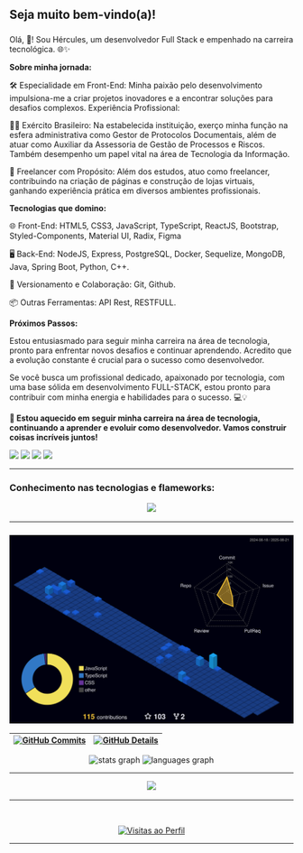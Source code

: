 <h2 align="left"><strong>Seja muito bem-vindo(a)!</strong></h2>




###

<p>
Olá, 👋! Sou Hércules, um desenvolvedor Full Stack e empenhado na carreira tecnológica. 🌐✨

<strong>Sobre minha jornada:</strong>

🛠️ Especialidade em Front-End: Minha paixão pelo desenvolvimento impulsiona-me a criar projetos inovadores e a encontrar soluções para desafios complexos.
Experiência Profissional:

💂‍♂️ Exército Brasileiro: Na estabelecida instituição, exerço minha função na esfera administrativa como Gestor de Protocolos Documentais, além de atuar como Auxiliar da Assessoria de Gestão de Processos e Riscos. Também desempenho um papel vital na área de Tecnologia da Informação.

💼 Freelancer com Propósito: Além dos estudos, atuo como freelancer, contribuindo na criação de páginas e construção de lojas virtuais, ganhando experiência prática em diversos ambientes profissionais.

<strong>Tecnologias que domino:</strong>

🌐 Front-End: HTML5, CSS3, JavaScript, TypeScript, ReactJS, Bootstrap, Styled-Components, Material UI, Radix, Figma

🖥️ Back-End: NodeJS, Express, PostgreSQL, Docker, Sequelize, MongoDB, Java, Spring Boot, Python, C++.

🔄 Versionamento e Colaboração: Git, Github.

📦 Outras Ferramentas: API Rest, RESTFULL.

<strong>Próximos Passos:</strong>

Estou entusiasmado para seguir minha carreira na área de tecnologia, pronto para enfrentar novos desafios e continuar aprendendo. Acredito que a evolução constante é crucial para o sucesso como desenvolvedor.

Se você busca um profissional dedicado, apaixonado por tecnologia, com uma base sólida em desenvolvimento FULL-STACK, estou pronto para contribuir com minha energia e habilidades para o sucesso. 💻💡

<strong>🚀 Estou aquecido em seguir minha carreira na área de tecnologia, continuando a aprender e evoluir como desenvolvedor. Vamos construir coisas incríveis juntos!</strong>

<div> 
  <a href="https://instagram.com/hercules_c_andrade" target="_blank"><img src="https://img.shields.io/badge/-Instagram-%23E4405F?style=for-the-badge&logo=instagram&logoColor=white" target="_blank"></a>
  <a href = "mailto:hercules.chaves.andrade@gmail.com"><img src="https://img.shields.io/badge/-Gmail-%23333?style=for-the-badge&logo=gmail&logoColor=red" target="_blank"></a>
  <a href="https://www.linkedin.com/in/hercules-chaves-andrade/" target="_blank"><img src="https://img.shields.io/badge/-LinkedIn-%230077B5?style=for-the-badge&logo=linkedin&logoColor=white" target="_blank"></a> 
  <a href="https://api.whatsapp.com/send?phone=5511958457590" target="_blank"><img src="https://img.shields.io/badge/-WhatsApp-%25d366?style=for-the-badge&logo=WhatsApp&logoColor=black" target="_blank"></a> 
</div>
</p>
<hr>
<h3>Conhecimento nas tecnologias e flameworks:</h3>
  <div align="center" >
<a href="https://skillicons.dev"   >
  <img src="https://skillicons.dev/icons?i=git,vscode,javascript,css,html,react,nodejs,java,express,docker,figma,github,materialui,linux,styledcomponents,vercel,vite,bootstrap,maven,sequelize,spring,netlify,mongodb,postgres,discord,linkedin,instagram,cpp,python"/>
</a>
</div>
  <hr>

  ###

  ![Status](./profile-3d-contrib/profile-night-view.svg)
  
 | [![GitHub Commits](http://github-profile-summary-cards.vercel.app/api/cards/productive-time?username=hercules1997&theme=radical&utcOffset=-3)](https://github.com/vn7n24fzkq/github-profile-summary-cards) | [![GitHub Details](http://github-profile-summary-cards.vercel.app/api/cards/profile-details?username=hercules1997&theme=radical)](https://github.com/vn7n24fzkq/github-profile-summary-cards) |  
 | ----------- | ----------- |
  </div>
<div align="center">
  <img src="https://github-readme-stats.vercel.app/api?username=hercules1997&hide_title=false&hide_rank=false&show_icons=true&include_all_commits=false&count_private=true&disable_animations=false&theme=radical&locale=en&hide_border=false" height="150" alt="stats graph"  />
  <img src="https://github-readme-stats.vercel.app/api/top-langs?username=hercules1997&locale=en&hide_title=false&layout=compact&card_width=320&langs_count=5&theme=radical&hide_border=false" height="150" alt="languages graph"  />
</div>
  <hr>
   <div align="center" >
     <img src="https://github-profile-trophy.vercel.app/?username=hercules1997&row=1&column=6&theme=radical&margin-w=15&margin-h=15"/>
  </div>

  <hr>

  <div align="center" >
  <br>

  [![Visitas ao Perfil](https://img.shields.io/github/followers/hercules1997?label=Visitas&style=social)](https://github.com/hercules1997)
  </div>

  <hr>
